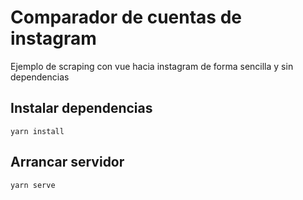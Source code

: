 # Comparador de cuentas de instagram

Ejemplo de scraping con vue hacia instagram de forma sencilla y sin dependencias

## Instalar dependencias
```
yarn install
```

## Arrancar servidor
```
yarn serve
```
